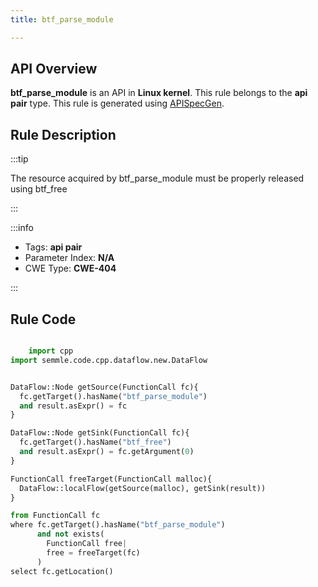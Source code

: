 ```yaml
---
title: btf_parse_module

---
```



## API Overview
**btf_parse_module** is an API in **Linux kernel**. This rule belongs to the **api pair** type. This rule is generated using [APISpecGen](../../tools/APISpecGen).
## Rule Description

:::tip

The resource acquired by btf_parse_module must be properly released using btf_free

:::

:::info

- Tags: **api pair**
- Parameter Index: **N/A**
- CWE Type: **CWE-404**

:::

## Rule Code
```python

    import cpp
import semmle.code.cpp.dataflow.new.DataFlow


DataFlow::Node getSource(FunctionCall fc){
  fc.getTarget().hasName("btf_parse_module")
  and result.asExpr() = fc
}

DataFlow::Node getSink(FunctionCall fc){
  fc.getTarget().hasName("btf_free")
  and result.asExpr() = fc.getArgument(0)
}

FunctionCall freeTarget(FunctionCall malloc){
  DataFlow::localFlow(getSource(malloc), getSink(result))
}

from FunctionCall fc
where fc.getTarget().hasName("btf_parse_module")
      and not exists(
        FunctionCall free| 
        free = freeTarget(fc)
      )
select fc.getLocation()

    
```